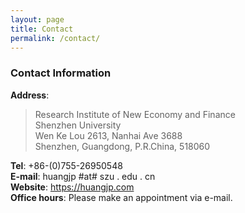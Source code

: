 ```yaml
---
layout: page
title: Contact
permalink: /contact/
---
```


### Contact Information

**Address**:   
>  Research Institute of New Economy and Finance    
>  Shenzhen University  
>  Wen Ke Lou 2613, Nanhai Ave 3688  
>  Shenzhen, Guangdong, P.R.China, 518060   

**Tel**: +86-(0)755-26950548  
**E-mail**: huangjp #at# szu . edu . cn   
**Website**: <https://huangjp.com>   
**Office hours**: Please make an appointment via e-mail.
